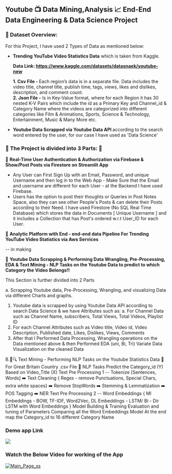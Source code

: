 ## Youtube 📺 Data Mining,Analysis 📈 End-End Data Engineering & Data Science Project 

### 📌 Dataset Overview:
For this Project, I have used 2 Types of Data as mentioned below:
<ul>
<li> <b>Trending YouTube Video Statistics Data</b> which is taken from Kaggle.

**Data Link: https://www.kaggle.com/datasets/datasnaek/youtube-new**

<b>1. Csv File - </b>Each region’s data is in a separate file. Data includes the video title, channel title, publish time, tags, views, likes and dislikes, description, and comment count. <br>
<b>2. Json File -</b> Is in Key-Value format, where for each Region it has 30 nested K-V Pairs which include the id as a Primary Key and Channel_id & Category Name where the videos are categorized into different categories like Film & Animations, Sports, Science & Technology, Entertainment, Music & Many More etc. 

<li> <b>Youtube Data Scrapped via Youtube Data API </b> according to the search word entered by the user, for our case I have used as 'Data Science'
</ul>

### 📌 The Project is divided into 3 Parts: 🎯

🧩 **Real-Time User Authentication & Authorization via Firebase & Show/Post Posts via Firestore on Streamlit App**
<ul>
<li>Any User can First Sign Up with an Email, Password, and unique Username and then log in to the Web App - Make Sure that the Email and username are different for each User - at the Backend I have used Firebase.
<li>Users has the option to post their thoughts or Queries in Post Notes Space, also they can see other People's Posts & can delete their Posts according to their Need. I have used Firestore (No SQL Real Time Database) which stores the data in Documents [ Unique Username ] and it includes a Collection that has Post's ordered w.r.t User_ID for each User.
</ul>

🧩 **Analytic Platform with End - end-end data Pipeline For Trending YouTube Video Statistics via Aws Services**

-- in making 

🧩 **Youtube Data Scrapping & Performing Data Wrangling, Pre-Processing, EDA & Text Mining - NLP Tasks on the Youtube Data to predict to which Category the Video Belongs!!**

This Section is further divided into 2 Parts

a. Scrapping Youtube data, Pre-Processing, Wrangling, and visualizing Data via different Charts and graphs.
1.  Youtube data is scrapped by using Youtube Data API according to search Data Science & we have Attributes such as:
a. For Channel Data
such as Channel Name, subscribers, Total Views, Total Videos, Playlist ID
2.  For each Channel Attributes such as 
Video title, Video id, Video Description, Published date, Likes, Dislikes, Views, Comments
3.  After that I Performed Data Processing, Wrangling operations on the Data mentioned above & then Performed EDA (uni, Bi, Tri) Variate Data Visualization on the cleaned Data

B.📄🔍 Text Mining - Performing NLP Tasks on the Youtube Statistics Data
🧩 For Great Britain Country .csv File
💬 NLP Tasks
Predict the Category_id (Y) Based on Video_Title (X)
Text Pre Processing 1 -- Tokenize [Sentences, Words] ➡️ Text Cleaning { Regex - remove Punctuations, Special Chars, extra white spaces} ➡️ Remove StopWords ➡️ Stemming & Lemmatization ➡️ POS Tagging ➡️ NER
Text Pre Processing 2 -- Word Embeddings { Ml Embeddings - BOW, TF-IDF, Word2Vec, DL Embeddings - LSTM/ Bi - Dir LSTM with Word Embeddings }
Model Building & Training
Evaluation and tuning of Parameters
Comparing all the Word Embeddings Model
At the end map the Category_id to 16 different Category Name  

### Demo app Link

<a href="https://youtube-data-mining-analysis.streamlit.app/"><img src="https://camo.githubusercontent.com/767be70c92254555bd347ab07908fec67854c2264b77702581bd230fd7eac54f/68747470733a2f2f7374617469632e73747265616d6c69742e696f2f6261646765732f73747265616d6c69745f62616467655f626c61636b5f77686974652e737667"></a>

### Watch the Below Video for working of the App

[![Main_Page_ss](https://github.com/KunalAnand2907/Youtube_DataMining_Analysis-End-End-Data-Engineering-Data-Science-Project/assets/46574881/b480838d-991b-4387-994c-bb3c90e9a081)](https://youtu.be/GaeUzR9szVM)
